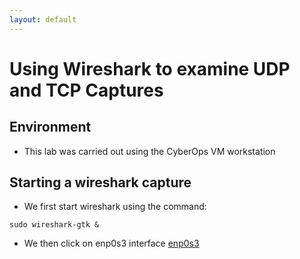 ```yaml
---
layout: default
---
```

# Using Wireshark to examine UDP and TCP Captures
## Environment
* This lab was carried out using the CyberOps VM workstation

## Starting a wireshark capture
* We first start wireshark using the command:

```
sudo wireshark-gtk &
```
* We then click on enp0s3 interface
[enp0s3](./images/labs/Using_Wireshark_to_Examine_TCP_and_UDP_Captures/enp0s3.png)
